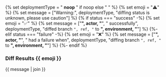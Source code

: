 {% set deploymentType = " **noop** " if noop else " " %}
{% set emoji = "⚠️" %}
{% set message = ["Warning:", deploymentType, "diffing status is unknown, please use caution"] %}
{% if status === "success" -%}
  {% set emoji = "✅" %}
  {% set message = ["**", actor, "**", " successfully", deploymentType, "diffed branch `", ref, "` to **", environment, "**"] %}
{%- elif status === "failure" -%}
  {% set emoji = "❌" %}
  {% set message = ["**", actor, "**", " had a failure when", deploymentType, "diffing branch `", ref, "` to **", environment, "**"] %}
{%- endif %}

### Diff Results {{ emoji }}

{{ message | join }}
